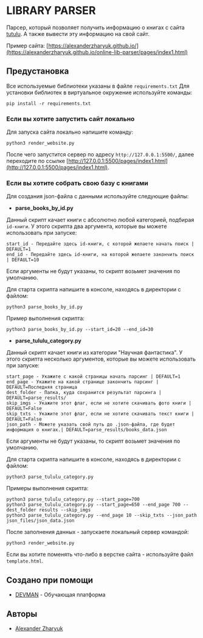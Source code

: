 # LIBRARY PARSER

Парсер, который позволяет получить информацию о книгах с сайта [tutulu](https://tululu.org/). А также вывести эту информацию на свой сайт.

Пример сайта: [https://alexanderzharyuk.github.io/](https://alexanderzharyuk.github.io/online-lib-parser/pages/index1.html)

## Предустановка

Все используемые библиотеки указаны в файле `requirements.txt`
Для установки библиотек в виртуальное окружение используйте команды:

```
pip install -r requirements.txt
```

### Если вы хотите запустить сайт локально
Для запуска сайта локально напишите команду:

```shell
python3 render_website.py
```
После чего запустится сервер по адресу `http://127.0.0.1:5500/`, далее переходите по ссылке [http://127.0.0.1:5500/pages/index1.html](http://127.0.0.1:5500/pages/index1.html).

### Если вы хотите собрать свою базу с книгами
Для создания json-файла с данными используйте следующие файлы:

* **parse_books_by_id.py**

Данный скрипт качает книги с абсолютно любой категорией, подбирая `id-книги`. 
У этого скрипта два аргумента, которые вы можете использовать при запуске:
``` 
start_id - Передайте здесь id-книги, с которой желаете начать поиск | DEFAULT=1
end_id - Передайте здесь id-книги, на которой желаете закончить поиск | DEFAULT=10
```
Если аргументы не будут указаны, то скрипт возьмет значения по умолчанию.

Для старта скрипта напишите в консоле, находясь в директории с файлом:
```
python3 parse_books_by_id.py
```

Пример выполнения скрипта:
```
python3 parse_books_by_id.py --start_id=20 --end_id=30
```

* **parse_tululu_category.py**

Данный скрипт качает книги из категории "Научная фантастика". 
У этого скрипта несколько аргументов, которые вы можете использовать при запуске:
``` 
start_page - Укажите с какой страницы начать парсинг | DEFAULT=1
end_page - Укажите на какой странице закончить парсинг | DEFAULT=Последняя страница
dest_folder - Папка, куда сохранится результат парсинга | DEFAULT=parse_results/
skip_imgs - Укажите этот флаг, если не хотите скачивать фото книги | DEFAULT=False
skip_txts - Укажите этот флаг, если не хотите скачивать текст книги | DEFAULT=False
json_path - Можете указать свой путь до .json-файла, где будет информация о книгах.| DEFAULT=parse_results/books_data.json
```
Если аргументы не будут указаны, то скрипт возьмет значения по умолчанию.

Для старта скрипта напишите в консоле, находясь в директории с файлом:
```
python3 parse_tululu_category.py
```

Примеры выполнения скрипта:
```
python3 parse_tululu_category.py --start_page=700
python3 parse_tululu_category.py --start_page=650 --end_page 700 --dest_folder results --skip_imgs
python3 parse_tululu_category.py --end_page 10 --skip_txts --json_path json_files/json_data.json
```

После заполнения данных - запускаете локальный сервер командой:

```shell
python3 render_website.py
```

Если вы хотите поменять что-либо в верстке сайта - используйте файл `template.html`.

## Создано при помощи

* [DEVMAN](https://dvmn.org/) - Обучающая платформа

## Авторы

* [Alexander Zharyuk](https://gist.github.com/AlexanderZharyuk)
